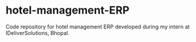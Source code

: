 # hotel-management-ERP
Code repository for hotel management ERP developed during my intern at IDeliverSolutions, Bhopal.
